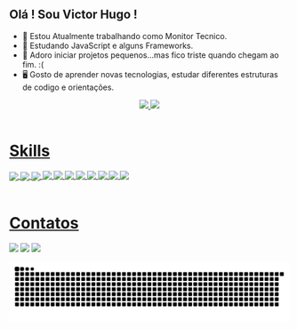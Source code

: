 ## Olá ! Sou Victor Hugo !


- 🔭 Estou Atualmente trabalhando como Monitor Tecnico.
- 🌱 Estudando JavaScript e alguns Frameworks.
- 🌟 Adoro iniciar projetos pequenos...mas fico triste quando chegam ao fim. :(
- 🖥  Gosto de aprender novas tecnologias, estudar diferentes estruturas de codigo e orientações. 

<div align="center">
  <a href="https://github.com/victorHMR">
  <img height="180em" src="https://github-readme-stats.vercel.app/api?username=victorHMR&show_icons=true&theme=synthwave&include_all_commits=true&count_private=true"/>
  <img height="180em" src="https://github-readme-stats.vercel.app/api/top-langs/?username=victorHMR&layout=compact&langs_count=7&theme=synthwave "/>
</div>
  
  <div><br>
  <h1>Skills</h1>
  <img align="center" height="30"  src="https://img.shields.io/badge/HTML5-E34F26?style=for-the-badge&logo=html5&logoColor=white">
  <img align="center" height="30"  src="https://img.shields.io/badge/CSS3-1572B6?style=for-the-badge&logo=css3&logoColor=white">
  <img align="center" height="30"  src="https://img.shields.io/badge/JavaScript-F7DF1E?style=for-the-badge&logo=javascript&logoColor=black">
  <img align="center" height="30" style="margin-bottom:5px;" src="https://img.shields.io/badge/jQuery-0769AD?style=for-the-badge&logo=jquery&logoColor=white">
  <img align="center" height="30" style="margin-bottom:5px;" src="https://img.shields.io/badge/Node.js-43853D?style=for-the-badge&logo=node.js&logoColor=white">
  <img align="center" height="30" style="margin-bottom:5px;" src="https://img.shields.io/badge/C%23-239120?style=for-the-badge&logo=c-sharp&logoColor=white">
  <img align="center" height="30" style="margin-bottom:5px;" src="https://img.shields.io/badge/.NET-5C2D91?style=for-the-badge&logo=.net&logoColor=white">
  <img align="center" height="30" style="margin-bottom:5px;" src="https://img.shields.io/badge/MySQL-00000F?style=for-the-badge&logo=mysql&logoColor=white">
  <img align="center" height="30" style="margin-bottom:5px;" src="https://img.shields.io/badge/PHP-777BB4?style=for-the-badge&logo=php&logoColor=white">
  <img align="center" height="30" style="margin-bottom:5px;" src="https://img.shields.io/badge/Python-3776AB?style=for-the-badge&logo=python&logoColor=white">
  <img align="center" height="30" style="margin-bottom:5px;" src="https://img.shields.io/badge/Amazon_AWS-232F3E?style=for-the-badge&logo=amazon-aws&logoColor=white">
    
  <!---  
  <img align="right" height="150" style="border-radius:50px;" src="">
-->
    
</div>
 <br>
  
<div> 
  <h1>Contatos</h1>
  <a href="https://instagram.com/izumi.vh" target="_blank"><img src="https://img.shields.io/badge/-Instagram-%23E4405F?style=for-the-badge&logo=instagram&logoColor=white" target="_blank"></a>
  <a href = "mailto:contatovictorhmr@gmail.com"><img src="https://img.shields.io/badge/-Gmail-%23333?style=for-the-badge&logo=gmail&logoColor=white" target="_blank"></a>
  <a href="https://www.linkedin.com/in/victorhmr/" target="_blank"><img src="https://img.shields.io/badge/-LinkedIn-%230077B5?style=for-the-badge&logo=linkedin&logoColor=white" target="_blank"></a> 
 
  ![Snake animation](https://github.com/victorHMR/victorHMR/blob/output/github-contribution-grid-snake.svg)
 
</div>
